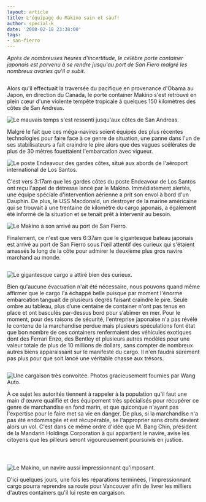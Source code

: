 ```yaml
---
layout: article
title: L'équipage du Makino sain et sauf!
author: special-k
date: '2008-02-18 23:38:00'
tags:
- san-fierro
---
```


_Après de nombreuses heures d'incertitude, le célèbre porte container japonais est parvenu à se rendre jusqu'au port de San Fiero malgré les nombreux avaries qu'il a subit._

![]()

Alors qu'il effectuait la traversée du pacifique en provenance d'Obama au Japon, en direction du Canada, le porte container Makino s'est retrouvé en plein cœur d'une violente tempête tropicale à quelques 150 kilomètres des côtes de San Andreas.

![Le mauvais temps s'est ressenti jusqu'aux côtes de San Andreas.]()

Malgré le fait que ces méga-navires soient équipés des plus récentes technologies pour faire face à ce genre de situation, une panne dans l'un de ses stabilisateurs a fait craindre le pire alors que des vagues scélérates de plus de 30 mètres fouettaient l'embarcation avec vigueur.

![Le poste Endeavour des gardes côtes, situé aux abords de l'aéroport international de Los Santos.]()

C'est vers 3:17am que les gardes côtes du poste Endeavour de Los Santos ont reçu l'appel de détresse lancé par le Makino. Immédiatement alertés, une équipe spéciale d'intervention aérienne a prit son envol à bord d'un Dauphin. De plus, le USS Macdonald, un destroyer de la marine américaine qui se trouvait à une trentaine de kilomètre du cargo japonais, a également été informé de la situation et se tenait prêt à intervenir au besoin.

![Le Makino à son arrivé au port de San Fierro.]()

Finalement, ce n'est que vers 6:37am que le gigantesque bateau japonais est arrivé au port de San Fierro sous l'œil attentif des curieux qui s'étaient amassés le long de la côte pour admirer le deuxième plus gros navire marchand au monde.

![]()

![Le gigantesque cargo a attiré bien des curieux.]()

Bien qu'aucune évacuation n'ait été nécessaire, nous pouvons quand même affirmer que le cargo l'a échappé belle puisque par moment l'énorme embarcation tanguait de plusieurs degrés faisant craindre le pire. Seule ombre au tableau, plus d’une centaine de container n'ont pas tenus en place et ont basculés par-dessus bord pour s’abîmer en mer. Pour le moment, pour des raisons de sécurité, l'entreprise japonaise n'a pas révélé le contenu de la marchandise perdue mais plusieurs spéculations font état que bon nombre de ces containers renfermaient des véhicules exotiques dont des Ferrari Enzo, des Bentley et plusieurs autres modèles pour une valeur totale de plus de 10 millions de dollars, sans compter de nombreux autres biens apparaissant sur le manifeste du cargo. Il n'en faudra sûrement pas plus pour que soit lancé une véritable chasse aux trésors.

![]()

![Une cargaison très convoitée. Photos gracieusement fournies par Wang Auto.]()

À ce sujet les autorités tiennent à rappeler à la population qu'il faut une main d'œuvre qualifié et des équipement très spécialisés pour récupérer ce genre de marchandise en fond marin, et que quiconque n'ayant pas l'expertise pour le faire met sa vie en danger. De plus, si la marchandise n'a pas été endommagée et est récupérable, se l'approprier sans droits devient alors un vol. C'est dans ce même ordre d'idée que M. Bang Chin, président de la Mandarin Holdings Corporation à qui appartient le navire, avise les citoyens que les pilleurs seront vigoureusement poursuivis en justice.

![]()

![]()

![]()

![Le Makino, un navire aussi impressionnant qu'imposant.]()

D'ici quelques jours, une fois les réparations terminées, l'impressionnant cargo pourra reprendre sa route pour Vancouver afin de livrer les milliers d'autres containers qu'il lui reste en cargaison.

<!--kg-card-end: markdown-->
